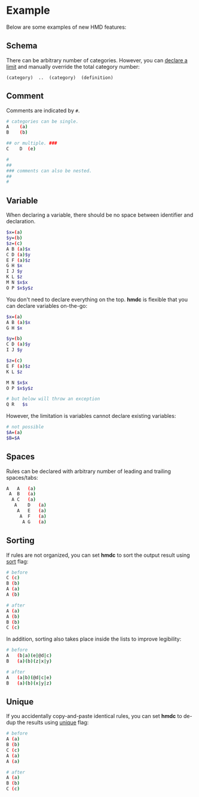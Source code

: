 # Example

Below are some examples of new HMD features:

## Schema

There can be arbitrary number of categories. However, you can [declare a limit](https://github.com/initbar/hmdc/blob/388fb0b30b0b452351efcba762ba27b9aceead81/hmdc/__main__.py#L78-L85) and manually override the total category number:

```
(category)  ..  (category)	(definition)
```

## Comment

Comments are indicated by `#`.

```bash
# categories can be single.
A    (a)
B    (b)

## or multiple. ###
C    D  (e)

#
##
### comments can also be nested.
##
#
```

## Variable

When declaring a variable, there should be no space between identifier and declaration.

```bash
$x=(a)
$y=(b)
$z=(c)
A B	(a)$x
C D	(a)$y
E F	(a)$z
G H	$x
I J	$y
K L	$z
M N	$x$x
O P	$x$y$z
```

You don't need to declare everything on the top. **hmdc** is flexible that you can declare variables on-the-go:

```bash
$x=(a)
A B	(a)$x
G H	$x

$y=(b)
C D	(a)$y
I J	$y

$z=(c)
E F	(a)$z
K L	$z

M N	$x$x
O P	$x$y$z

# but below will throw an exception
Q R   $s
```

However, the limitation is variables cannot declare existing variables:

```bash
# not possible
$A=(a)
$B=$A
```

## Spaces

Rules can be declared with arbitrary number of leading and trailing spaces/tabs:

```bash
A	A	(a)
 A	B	(a)
  A	C	(a)
   A	D	(a)
    A	E	(a)
     A	F	(a)
      A	G	(a)
```

## Sorting

If rules are not organized, you can set **hmdc** to sort the output result using [sort](https://github.com/initbar/hmdc/blob/388fb0b30b0b452351efcba762ba27b9aceead81/hmdc/__main__.py#L87-L91) flag:

```bash
# before
C (c)
B (b)
A (a)
A (b)

# after
A (a)
A (b)
B (b)
C (c)
```

In addition, sorting also takes place inside the lists to improve legibility:

```bash
# before
A	(b|a)(e|@d|c)
B	(a)(b)(z|x|y)

# after
A	(a|b)(@d|c|e)
B	(a)(b)(x|y|z)
```

## Unique

If you accidentally copy-and-paste identical rules, you can set **hmdc** to de-dup the results using [unique](https://github.com/initbar/hmdc/blob/388fb0b30b0b452351efcba762ba27b9aceead81/hmdc/__main__.py#L93-L97) flag:

```bash
# before
A (a)
B (b)
C (c)
A (a)
A (a)

# after
A (a)
B (b)
C (c)
```
